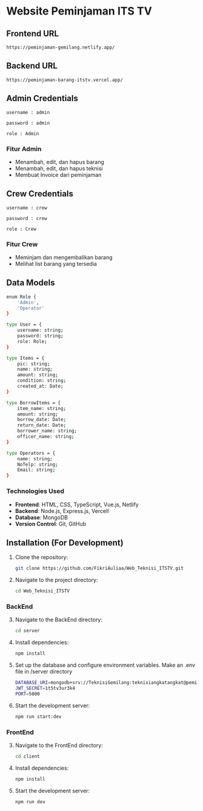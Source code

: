 # Website Peminjaman ITS TV

## Frontend URL
```
https://peminjaman-gemilang.netlify.app/
```
## Backend URL
```
https://peminjaman-barang-itstv.vercel.app/
```

## Admin Credentials
```
username : admin

password : admin

role : Admin
```
### Fitur Admin
- Menambah, edit, dan hapus barang
- Menambah, edit, dan hapus teknisi
- Membuat Invoice dari peminjaman

## Crew Credentials
```
username : crew

password : crew

role : Crew
```

### Fitur Crew
- Meminjam dan mengembalikan barang
- Melihat list barang yang tersedia
  
## **Data Models**
```bash
enum Role {
	'Admin',
	'Operator'
}

type User = {
	username: string;
	password: string;
	role: Role;
}

type Items = {
    pic: string;
	name: string;
	amount: string;
	condition: string;
	created_at: Date;
}

type BorrowItems = {
	item_name: string;
	amount: string;
	borrow_date: Date;
	return_date: Date;
	borrower_name: string;
	officer_name: string;
}

type Operators = {
    name: string;
    NoTelp: string;
    Email: string;
}
```

### Technologies Used

- **Frontend**: HTML, CSS, TypeScript, Vue.js, Netlify
- **Backend**: Node.js, Express.js, Vercell
- **Database**: MongoDB
- **Version Control**: Git, GitHub

## Installation (For Development)

1. Clone the repository:
    ```bash
    git clone https://github.com/FikriAuliaa/Web_Teknisi_ITSTV.git
    ```
2. Navigate to the project directory:
    ```bash
    cd Web_Teknisi_ITSTV
    ```

### BackEnd

3. Navigate to the BackEnd directory:
    ```bash
    cd server
    ```
4. Install dependencies:
    ```bash
    npm install
    ```
5. Set up the database and configure environment variables. Make an .env file in /server directory
    ```bash
    DATABASE_URI=mongodb+srv://TeknisiGemilang:teknisiangkatangkat@peminjamanalat.odqtw.mongodb.net/?retryWrites=true&w=majority&appName=PeminjamanAlat
    JWT_SECRET=1t5tv3ur3k4
    PORT=5000
    ```
6. Start the development server:
    ```bash
    npm run start:dev
    ```
    
### FrontEnd

3. Navigate to the FrontEnd directory:
    ```bash
    cd client
    ```
4. Install dependencies:
    ```bash
    npm install
    ```
5. Start the development server:
    ```bash
    npm run dev 
    ```
